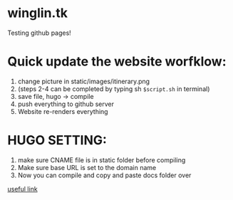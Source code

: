 # winglin.tk 

Testing github pages!


# Quick update the website worfklow:

1. change picture in static/images/itinerary.png
1. (steps 2-4 can be completed by typing sh `$script.sh` in terminal)
2. save file, hugo -> compile
3. push everything to github server
4. Website re-renders everything


# HUGO SETTING:

1) make sure CNAME file is in static folder before compiling
2) Make sure base URL is set to the domain name
3) Now you can compile and copy and paste docs folder over


[useful link](https://www.namecheap.com/support/knowledgebase/article.aspx/9645/2208/how-do-i-link-my-domain-to-github-pages)